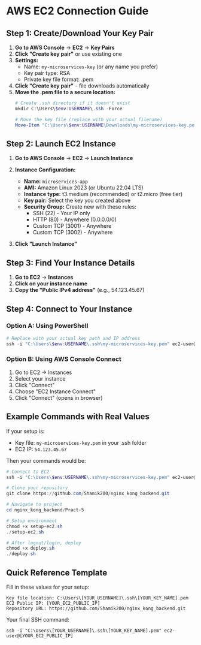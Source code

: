 # AWS EC2 Connection Guide

## Step 1: Create/Download Your Key Pair

1. **Go to AWS Console** → **EC2** → **Key Pairs**
2. **Click "Create key pair"** or use existing one
3. **Settings:**
   - Name: `my-microservices-key` (or any name you prefer)
   - Key pair type: RSA
   - Private key file format: .pem
4. **Click "Create key pair"** - file downloads automatically
5. **Move the .pem file to a secure location:**
   ```powershell
   # Create .ssh directory if it doesn't exist
   mkdir C:\Users\$env:USERNAME\.ssh -Force
   
   # Move the key file (replace with your actual filename)
   Move-Item "C:\Users\$env:USERNAME\Downloads\my-microservices-key.pem" "C:\Users\$env:USERNAME\.ssh\"
   ```

## Step 2: Launch EC2 Instance

1. **Go to AWS Console** → **EC2** → **Launch Instance**
2. **Instance Configuration:**
   - **Name:** `microservices-app`
   - **AMI:** Amazon Linux 2023 (or Ubuntu 22.04 LTS)
   - **Instance type:** t3.medium (recommended) or t2.micro (free tier)
   - **Key pair:** Select the key you created above
   - **Security Group:** Create new with these rules:
     - SSH (22) - Your IP only
     - HTTP (80) - Anywhere (0.0.0.0/0)
     - Custom TCP (3001) - Anywhere
     - Custom TCP (3002) - Anywhere

3. **Click "Launch Instance"**

## Step 3: Find Your Instance Details

1. **Go to EC2** → **Instances**
2. **Click on your instance name**
3. **Copy the "Public IPv4 address"** (e.g., 54.123.45.67)

## Step 4: Connect to Your Instance

### Option A: Using PowerShell
```powershell
# Replace with your actual key path and IP address
ssh -i "C:\Users\$env:USERNAME\.ssh\my-microservices-key.pem" ec2-user@YOUR_EC2_PUBLIC_IP
```

### Option B: Using AWS Console Connect
1. Go to EC2 → Instances
2. Select your instance
3. Click "Connect"
4. Choose "EC2 Instance Connect"
5. Click "Connect" (opens in browser)

## Example Commands with Real Values

If your setup is:
- Key file: `my-microservices-key.pem` in your .ssh folder
- EC2 IP: `54.123.45.67`

Then your commands would be:

```powershell
# Connect to EC2
ssh -i "C:\Users\$env:USERNAME\.ssh\my-microservices-key.pem" ec2-user@54.123.45.67

# Clone your repository
git clone https://github.com/Shamik200/nginx_kong_backend.git

# Navigate to project
cd nginx_kong_backend/Pract-5

# Setup environment
chmod +x setup-ec2.sh
./setup-ec2.sh

# After logout/login, deploy
chmod +x deploy.sh
./deploy.sh
```

## Quick Reference Template

Fill in these values for your setup:

```
Key file location: C:\Users\[YOUR_USERNAME]\.ssh\[YOUR_KEY_NAME].pem
EC2 Public IP: [YOUR_EC2_PUBLIC_IP]
Repository URL: https://github.com/Shamik200/nginx_kong_backend.git
```

Your final SSH command:
```
ssh -i "C:\Users\[YOUR_USERNAME]\.ssh\[YOUR_KEY_NAME].pem" ec2-user@[YOUR_EC2_PUBLIC_IP]
```